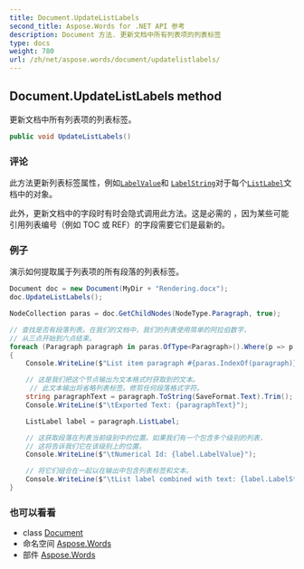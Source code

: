 ```yaml
---
title: Document.UpdateListLabels
second_title: Aspose.Words for .NET API 参考
description: Document 方法. 更新文档中所有列表项的列表标签
type: docs
weight: 780
url: /zh/net/aspose.words/document/updatelistlabels/
---
```

## Document.UpdateListLabels method

更新文档中所有列表项的列表标签。

```csharp
public void UpdateListLabels()
```

### 评论

此方法更新列表标签属性，例如[`LabelValue`](../../../aspose.words.lists/listlabel/labelvalue/)和 [`LabelString`](../../../aspose.words.lists/listlabel/labelstring/)对于每个[`ListLabel`](../../paragraph/listlabel/)文档中的对象。

此外，更新文档中的字段时有时会隐式调用此方法。这是必需的 ，因为某些可能引用列表编号（例如 TOC 或 REF）的字段需要它们是最新的。

### 例子

演示如何提取属于列表项的所有段落的列表标签。

```csharp
Document doc = new Document(MyDir + "Rendering.docx");
doc.UpdateListLabels();

NodeCollection paras = doc.GetChildNodes(NodeType.Paragraph, true);

// 查找是否有段落列表。在我们的文档中，我们的列表使用简单的阿拉伯数字，
// 从三点开始到六点结束。
foreach (Paragraph paragraph in paras.OfType<Paragraph>().Where(p => p.ListFormat.IsListItem))
{
    Console.WriteLine($"List item paragraph #{paras.IndexOf(paragraph)}");

    // 这是我们把这个节点输出为文本格式时获取到的文本。
     // 此文本输出将省略列表标签。修剪任何段落格式字符。
    string paragraphText = paragraph.ToString(SaveFormat.Text).Trim();
    Console.WriteLine($"\tExported Text: {paragraphText}");

    ListLabel label = paragraph.ListLabel;

    // 这获取段落在列表当前级别中的位置。如果我们有一个包含多个级别的列表，
    // 这将告诉我们它在该级别上的位置。
    Console.WriteLine($"\tNumerical Id: {label.LabelValue}");

    // 将它们组合在一起以在输出中包含列表标签和文本。
    Console.WriteLine($"\tList label combined with text: {label.LabelString} {paragraphText}");
}
```

### 也可以看看

* class [Document](../)
* 命名空间 [Aspose.Words](../../document/)
* 部件 [Aspose.Words](../../../)


